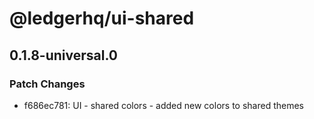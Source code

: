 # @ledgerhq/ui-shared

## 0.1.8-universal.0

### Patch Changes

- f686ec781: UI - shared colors - added new colors to shared themes
